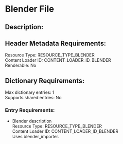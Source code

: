 Blender File
============
## Description:


## Header Metadata Requirements:
Resource Type: RESOURCE_TYPE_BLENDER  
Content Loader ID: CONTENT_LOADER_ID_BLENDER  
Renderable: No  

## Dictionary Requirements:
Max dictionary entries: 1  
Supports shared entries: No  

### Entry Requirements:
* Blender description  
  Resource Type: RESOURCE_TYPE_BLENDER  
  Content Loader ID: CONTENT_LOADER_ID_BLENDER  
  Uses blender_importer.  